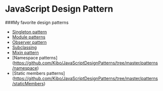 # JavaScript Design Pattern
###My favorite design patterns

- [Singleton pattern](https://github.com/Kibo/JavaScriptDesignPatterns/tree/master/patterns/singletonPattern)
- [Module patterns](https://github.com/Kibo/JavaScriptDesignPatterns/tree/master/patterns/modulePattern)
- [Observer pattern](https://github.com/Kibo/JavaScriptDesignPatterns/tree/master/patterns/observerPattern)
- [Subclassing](https://github.com/Kibo/JavaScriptDesignPatterns/tree/master/patterns/subclassing)
- [Mixin pattern](https://github.com/Kibo/JavaScriptDesignPatterns/tree/master/patterns/mixinPattern)
- [Namespace patterns] (https://github.com/Kibo/JavaScriptDesignPatterns/tree/master/patterns/namespace)
- [Static members patterns] (https://github.com/Kibo/JavaScriptDesignPatterns/tree/master/patterns/staticMembers)

